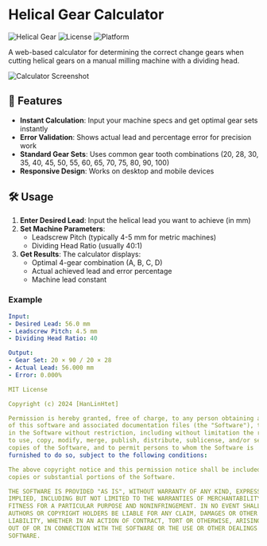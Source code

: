 # Helical Gear Calculator

![Helical Gear](https://img.shields.io/badge/Type-Engineering_Calculator-blue)
![License](https://img.shields.io/badge/License-MIT-green)
![Platform](https://img.shields.io/badge/Platform-Web-brightgreen)

A web-based calculator for determining the correct change gears when cutting helical gears on a manual milling machine with a dividing head.

![Calculator Screenshot](screenshot.png) <!-- Add your screenshot here -->

## 🚀 Features

- **Instant Calculation**: Input your machine specs and get optimal gear sets instantly
- **Error Validation**: Shows actual lead and percentage error for precision work
- **Standard Gear Sets**: Uses common gear tooth combinations (20, 28, 30, 35, 40, 45, 50, 55, 60, 65, 70, 75, 80, 90, 100)
- **Responsive Design**: Works on desktop and mobile devices

## 🛠️ Usage

1. **Enter Desired Lead**: Input the helical lead you want to achieve (in mm)
2. **Set Machine Parameters**: 
   - Leadscrew Pitch (typically 4-5 mm for metric machines)
   - Dividing Head Ratio (usually 40:1)
3. **Get Results**: The calculator displays:
   - Optimal 4-gear combination (A, B, C, D)
   - Actual achieved lead and error percentage
   - Machine lead constant

### Example
```yaml
Input:
- Desired Lead: 56.0 mm
- Leadscrew Pitch: 4.5 mm  
- Dividing Head Ratio: 40

Output:
- Gear Set: 20 × 90 / 20 × 28
- Actual Lead: 56.000 mm
- Error: 0.000%

MIT License

Copyright (c) 2024 [HanLinHtet]

Permission is hereby granted, free of charge, to any person obtaining a copy
of this software and associated documentation files (the "Software"), to deal
in the Software without restriction, including without limitation the rights
to use, copy, modify, merge, publish, distribute, sublicense, and/or sell
copies of the Software, and to permit persons to whom the Software is
furnished to do so, subject to the following conditions:

The above copyright notice and this permission notice shall be included in all
copies or substantial portions of the Software.

THE SOFTWARE IS PROVIDED "AS IS", WITHOUT WARRANTY OF ANY KIND, EXPRESS OR
IMPLIED, INCLUDING BUT NOT LIMITED TO THE WARRANTIES OF MERCHANTABILITY,
FITNESS FOR A PARTICULAR PURPOSE AND NONINFRINGEMENT. IN NO EVENT SHALL THE
AUTHORS OR COPYRIGHT HOLDERS BE LIABLE FOR ANY CLAIM, DAMAGES OR OTHER
LIABILITY, WHETHER IN AN ACTION OF CONTRACT, TORT OR OTHERWISE, ARISING FROM,
OUT OF OR IN CONNECTION WITH THE SOFTWARE OR THE USE OR OTHER DEALINGS IN THE
SOFTWARE.
